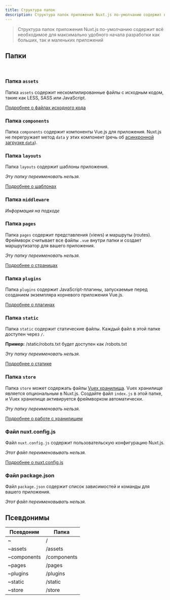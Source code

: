 ```yaml
---
title: Структура папок
description: Структура папок приложения Nuxt.js по-умолчанию содержит всё необходимое для максимально удобного начала разработки как больших, так и маленьких приложений
---
```


> Структура папок приложения Nuxt.js по-умолчанию содержит всё необходимое для максимально удобного начала разработки как больших, так и маленьких приложений

## Папки

<br />

### Папка `assets`

Папка `assets` содержит нескомпилированные файлы с исходным кодом, такие как LESS, SASS или JavaScript.

[Подробнее о файлах исходного кода](/guide/assets)

### Папка `components`

Папка `components` содержит компоненты Vue.js для приложения. Nuxt.js не перегружает метод `data` у этих компонент (речь об [асинхронной загрузке `data`](/guide/async-data)).

### Папка `layouts`

Папка `layouts` содержит шаблоны приложения.

_Эту папку переименовать нельзя._

[Подробнее о шаблонах](/guide/layouts)

### Папка `middleware`

_Информация на подходе_

### Папка `pages`

Папка `pages` содержит представления (views) и маршруты (routes). Фреймворк считывает все файлы `.vue` внутри папки и создает маршрутизатор для вашего приложения.

_Эту папку переименовать нельзя._

[Подробнее о страницах](/guide/pages)

### Папка `plugins`

Папка `plugins` содержит JavaScript-плагины, запускаемые перед созданием экземпляра корневого приложения Vue.js.

[Подробнее о плагинах](/guide/plugins)

### Папка `static`

Папка `static` содержит статические файлы. Каждый файл в этой папке доступен через `/`.

**Пример:** /static/robots.txt будет доступен как /robots.txt

_Эту папку переименовать нельзя._

[Подробнее о статике](/guide/static)

### Папка `store`

Папка `store` может содержать файлы [Vuex хранилища](http://vuex.vuejs.org). Vuex хранилище является опциональным в Nuxt.js. Создайте файл `index.js` в этой папке, и Vuex хранилище активируется фреймворком автоматически.

_Эту папку переименовать нельзя._

[Подробнее о работе с хранилищем](/guide/vuex-store)

### Файл nuxt.config.js

Файл `nuxt.config.js` содержит пользовательскую конфигурацию Nuxt.js.

_Этот файл переименовывать нельзя._

[Подробнее о nuxt.config.js](/guide/configuration)

### Файл package.json

Файл `package.json` содержит список зависимостей и команды для вашего приложения.

_Этот файл переименовывать нельзя._

## Псевдонимы

| Псевдоним | Папка |
|-----|------|
| ~ | / |
| ~assets | /assets |
| ~components | /components |
| ~pages | /pages |
| ~plugins | /plugins |
| ~static | /static |
| ~store | /store |

